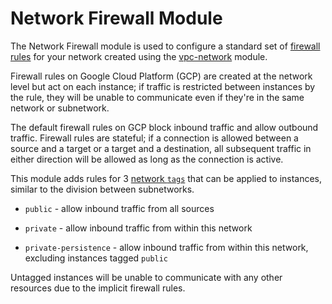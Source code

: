 # Network Firewall Module

The Network Firewall module is used to configure a standard set of
[firewall rules](https://cloud.google.com/vpc/docs/firewalls) for your network
created using the [vpc-network](../vpc-network) module.

Firewall rules on Google Cloud Platform (GCP) are created at the network level
but act on each instance; if traffic is restricted between instances by the rule,
they will be unable to communicate even if they're in the same network or
subnetwork.

The default firewall rules on GCP block inbound traffic and allow outbound
traffic. Firewall rules are stateful; if a connection is allowed between a
source and a target or a target and a destination, all subsequent traffic in
either direction will be allowed as long as the connection is active.

This module adds rules for 3 [network `tags`](https://cloud.google.com/vpc/docs/add-remove-network-tags)
that can be applied to instances, similar to the division between subnetworks.

* `public` - allow inbound traffic from all sources

* `private` - allow inbound traffic from within this network

* `private-persistence` - allow inbound traffic from within this network,
excluding instances tagged `public`

Untagged instances will be unable to communicate with any other
resources due to the implicit firewall rules.
